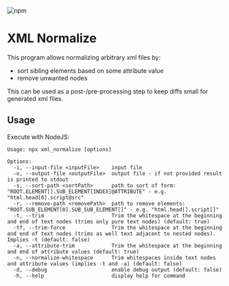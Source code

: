 ![npm](https://img.shields.io/npm/v/xml_normalize)


# XML Normalize

This program allows normalizing arbitrary xml files by:

* sort sibling elements based on some attribute value
* remove unwanted nodes

This can be used as a post-/pre-processing step to keep diffs small for generated xml files.

## Usage

Execute with NodeJS:

```text
Usage: npx xml_normalize [options]

Options:
  -i, --input-file <inputFile>    input file
  -o, --output-file <outputFile>  output file - if not provided result is printed to stdout
  -s, --sort-path <sortPath>      path to sort of form: "ROOT.ELEMENT[].SUB_ELEMENT[INDEX]@ATTRIBUTE" - e.g. "html.head[0].script@src"
  -r, --remove-path <removePath>  path to remove elements: "ROOT.SUB_ELEMENT[0].SUB_SUB_ELEMENT[]" - e.g. "html.head[].script[]"
  -t, --trim                      Trim the whitespace at the beginning and end of text nodes (trims only pure text nodes) (default: true)
  -tf, --trim-force               Trim the whitespace at the beginning and end of text nodes (trims as well text adjacent to nested nodes). Implies -t (default: false)
  -a, --attribute-trim            Trim the whitespace at the beginning and end of attribute values (default: true)
  -n, --normalize-whitespace      Trim whitespaces inside text nodes and attribute values (implies -t and -a) (default: false)
  -d, --debug                     enable debug output (default: false)
  -h, --help                      display help for command
```
